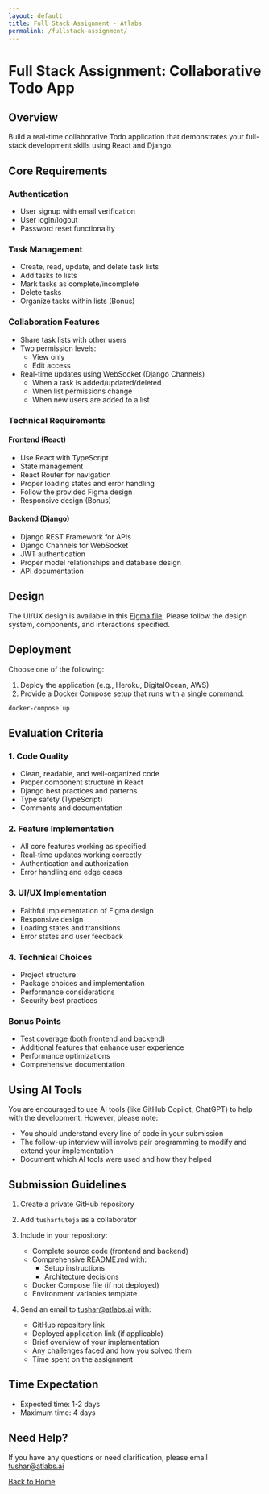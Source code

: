 ```yaml
---
layout: default
title: Full Stack Assignment - Atlabs
permalink: /fullstack-assignment/
---
```


# Full Stack Assignment: Collaborative Todo App

## Overview

Build a real-time collaborative Todo application that demonstrates your full-stack development skills using React and Django.

## Core Requirements

### Authentication

- User signup with email verification
- User login/logout
- Password reset functionality

### Task Management

- Create, read, update, and delete task lists
- Add tasks to lists
- Mark tasks as complete/incomplete
- Delete tasks
- Organize tasks within lists (Bonus)

### Collaboration Features

- Share task lists with other users
- Two permission levels:
  - View only
  - Edit access
- Real-time updates using WebSocket (Django Channels)
  - When a task is added/updated/deleted
  - When list permissions change
  - When new users are added to a list

### Technical Requirements

#### Frontend (React)

- Use React with TypeScript
- State management 
- React Router for navigation
- Proper loading states and error handling
- Follow the provided Figma design
- Responsive design (Bonus)

#### Backend (Django)

- Django REST Framework for APIs
- Django Channels for WebSocket
- JWT authentication
- Proper model relationships and database design
- API documentation

## Design

The UI/UX design is available in this [Figma file](link-to-figma). Please follow the design system, components, and interactions specified.

## Deployment

Choose one of the following:

1. Deploy the application (e.g., Heroku, DigitalOcean, AWS)
2. Provide a Docker Compose setup that runs with a single command:

```bash
docker-compose up
```

## Evaluation Criteria

### 1. Code Quality

- Clean, readable, and well-organized code
- Proper component structure in React
- Django best practices and patterns
- Type safety (TypeScript)
- Comments and documentation

### 2. Feature Implementation

- All core features working as specified
- Real-time updates working correctly
- Authentication and authorization
- Error handling and edge cases

### 3. UI/UX Implementation

- Faithful implementation of Figma design
- Responsive design
- Loading states and transitions
- Error states and user feedback

### 4. Technical Choices

- Project structure
- Package choices and implementation
- Performance considerations
- Security best practices

### Bonus Points

- Test coverage (both frontend and backend)
- Additional features that enhance user experience
- Performance optimizations
- Comprehensive documentation

## Using AI Tools

You are encouraged to use AI tools (like GitHub Copilot, ChatGPT) to help with the development. However, please note:

- You should understand every line of code in your submission
- The follow-up interview will involve pair programming to modify and extend your implementation
- Document which AI tools were used and how they helped

## Submission Guidelines

1. Create a private GitHub repository
2. Add `tushartuteja` as a collaborator
3. Include in your repository:

   - Complete source code (frontend and backend)
   - Comprehensive README.md with:
     - Setup instructions
     - Architecture decisions
   - Docker Compose file (if not deployed)
   - Environment variables template

4. Send an email to [tushar@atlabs.ai](mailto:tushar@atlabs.ai) with:
   - GitHub repository link
   - Deployed application link (if applicable)
   - Brief overview of your implementation
   - Any challenges faced and how you solved them
   - Time spent on the assignment

## Time Expectation

- Expected time: 1-2 days
- Maximum time: 4 days

## Need Help?

If you have any questions or need clarification, please email [tushar@atlabs.ai](mailto:tushar@atlabs.ai)

[Back to Home](/)
